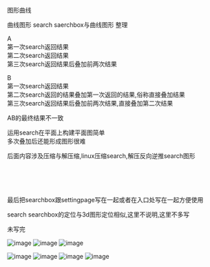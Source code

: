 图形曲线

曲线图形
search saerchbox与曲线图形
整理

A                                                                   </br>
第一次search返回结果　　　　　　　　　　　　　　　　　　　　　　　　　　　</br>
第二次search返回结果                                                 </br>
第三次search返回结果后叠加前两次结果                                   </br>


B                                                                   </br>
第一次search返回结果                                                 </br>
第二次search返回的结果叠加第一次返回的结果,俗称直接叠加结果             </br>
第三次search返回结果后叠加前两次结果,直接叠加第二次结果                 </br>


AB的最终结果不一致                                                    </br>

运用search在平面上构建平面图简单                                       </br>
多次叠加后还能形成图形很难                                             </br>

后面内容涉及压缩与解压缩,linux压缩search,解压反向逆推search图形          </br>

</br>
</br>
</br>
</br>
最后把searchbox跟settingpage写在一起或者在入口处写在一起方便使用　　　　　</br>


search searchbox的定位与3d图形定位相似,这里不说明,这里不多写              </br>

未写完

![image](https://github.com/qizhoward/DailyNotebook/blob/master/7891.PNG)
![image](https://github.com/qizhoward/DailyNotebook/blob/master/7892.PNG)
![image](https://github.com/qizhoward/DailyNotebook/blob/master/7893.PNG)

![image](https://github.com/qizhoward/people/blob/master/phone/QQzone/2018_12_07_23_39_IMG_1403.JPG)
![image](https://github.com/qizhoward/DailyNotebook/blob/master/2019_01_13_20_02_IMG_2412.PNG)
![image](https://github.com/qizhoward/DailyNotebook/blob/master/2018_11_21_12_29_IMG_0863.jpg)
![image](https://github.com/qizhoward/DailyNotebook/blob/master/2019_01_13_20_19_IMG_2414.PNG)
